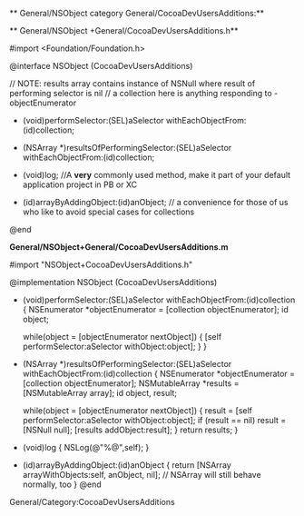 

** General/NSObject category General/CocoaDevUsersAdditions:**

** General/NSObject +General/CocoaDevUsersAdditions.h**
    
 #import <Foundation/Foundation.h>
 
 @interface NSObject (CocoaDevUsersAdditions)
 
 // NOTE: results array contains instance of NSNull where result of performing selector is nil
 // a collection here is anything responding to -objectEnumerator
 - (void)performSelector:(SEL)aSelector withEachObjectFrom:(id)collection;
 - (NSArray *)resultsOfPerformingSelector:(SEL)aSelector withEachObjectFrom:(id)collection;
 
 - (void)log; //A **very** commonly used method, make it part of your default application project in PB or XC
 
 - (id)arrayByAddingObject:(id)anObject; // a convenience for those of us who like to avoid special cases for collections
 
 @end

**General/NSObject+General/CocoaDevUsersAdditions.m**
    
 #import "NSObject+CocoaDevUsersAdditions.h"
 
 @implementation NSObject (CocoaDevUsersAdditions)
 
 - (void)performSelector:(SEL)aSelector withEachObjectFrom:(id)collection
 {
     NSEnumerator *objectEnumerator = [collection objectEnumerator];
     id object;
 
     while(object = [objectEnumerator nextObject])
     {
        [self performSelector:aSelector withObject:object];
     }
 }
 
 - (NSArray *)resultsOfPerformingSelector:(SEL)aSelector withEachObjectFrom:(id)collection
 {
     NSEnumerator *objectEnumerator = [collection objectEnumerator];
     NSMutableArray *results = [NSMutableArray array];
     id object, result;
 
     while(object = [objectEnumerator nextObject])
     {
         result = [self performSelector:aSelector withObject:object];
         if (result == nil)
             result = [NSNull null];
         [results addObject:result];
     }
     return results;
 }
 
 - (void)log
 {
     NSLog(@"%@",self);
 }
 
 - (id)arrayByAddingObject:(id)anObject
 {
     return [NSArray arrayWithObjects:self, anObject, nil]; // NSArray will still behave normally, too
 }
 @end



General/Category:CocoaDevUsersAdditions